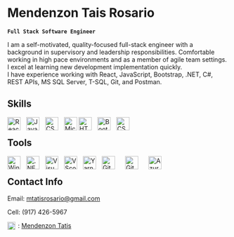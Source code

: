 # Mendenzon Tais Rosario

**`Full Stack Software Engineer`**

I am a self-motivated, quality-focused full-stack engineer with a background in supervisory and leadership responsibilities.
Comfortable working in high pace environments and as a member of agile team settings. I excel at learning new development implementation quickly.   
I have experience working with React, JavaScript, Bootstrap, .NET, C#, REST APIs, MS SQL Server, T-SQL, Git, and Postman.

## Skills
<img align="left" alt="React" width="30px" style="padding-right:10px;" src="https://cdn.jsdelivr.net/gh/devicons/devicon/icons/react/react-original.svg" />

<img align="left" alt="Javascript" width="30px" style="padding-right:10px;" src="https://cdn.jsdelivr.net/gh/devicons/devicon/icons/javascript/javascript-original.svg" />

<img align="left" alt="CSharp" width="30px" style="padding-right:10px;" src="https://cdn.jsdelivr.net/gh/devicons/devicon/icons/csharp/csharp-original.svg" />

<img align="left" alt="MicrosoftSqlServer" width="30px" style="background-color: white" src="https://cdn.jsdelivr.net/gh/devicons/devicon/icons/microsoftsqlserver/microsoftsqlserver-plain-wordmark.svg" />

<img align="left" alt="HTML5" width="30px" style="padding-right:10px;" src="https://cdn.jsdelivr.net/gh/devicons/devicon/icons/html5/html5-plain-wordmark.svg" />

<img align="left" alt="BootStrap" width="30px" style="padding-right:10px" src="https://cdn.jsdelivr.net/gh/devicons/devicon/icons/bootstrap/bootstrap-plain-wordmark.svg" />

<img align="left" alt="CSS" width="30px" style="padding-right:10px;" src="https://cdn.jsdelivr.net/gh/devicons/devicon/icons/css3/css3-plain-wordmark.svg" />

<br>

## Tools
<img align="left" alt="Windows" width="30px" style="padding-right:10px;" src="https://cdn.jsdelivr.net/gh/devicons/devicon/icons/windows8/windows8-original.svg" />

<img align="left" alt=".NET" width="30px" style="padding-right:10px;" src="https://cdn.jsdelivr.net/gh/devicons/devicon/icons/dot-net/dot-net-plain-wordmark.svg" />

<img align="left" alt="VisualStudio" width="30px" style="padding-right:10px;" src="https://cdn.jsdelivr.net/gh/devicons/devicon/icons/visualstudio/visualstudio-plain.svg" />

<img align="left" alt="VScode" width="30px" style="padding-right:10px;" src="https://cdn.jsdelivr.net/gh/devicons/devicon/icons/vscode/vscode-original.svg" />

<img align="left" alt="Yarn" width="30px" style="padding-right:10px;" src="https://cdn.jsdelivr.net/gh/devicons/devicon/icons/yarn/yarn-original.svg"  />

<img align="left" alt="Github" width="30px" style="padding-right:10px;" src="https://www.svgrepo.com/show/512317/github-142.svg"  />

<img align="left" alt="Git" width="30px" style="padding-right:10px;padding-left:10px" src="https://cdn.jsdelivr.net/gh/devicons/devicon/icons/git/git-original.svg" />

<img align="left" alt="Azure-DevOps" width="30px" style="padding-right:10px;padding-left:10px" src="http://code.benco.io/icon-collection/azure-icons/Azure-DevOps.svg" />

<br>

## Contact Info
Email: mtatisrosario@gmail.com 

Cell: (917) 426-5967 

<img align="left" alt="Windows" width="18px" style="padding-right:3px;" src="https://cdn.jsdelivr.net/gh/devicons/devicon/icons/linkedin/linkedin-original.svg" />: [Mendenzon Tatis](https://www.linkedin.com/in/mendenzontatis/)

<!---
Tatis-718/Tatis-718 is a ✨ special ✨ repository because its `README.md` (this file) appears on your GitHub profile.
You can click the Preview link to take a look at your changes.
--->
